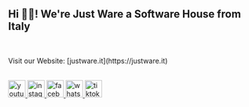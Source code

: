 <br clear="both">

<h2 align="left">Hi 👋🏻! We're Just Ware a Software House from Italy</h2>

<br clear="both">

<p align="left">Visit our Website: [justware.it](https://justware.it)</p>

<br clear="both">

<div align="left">
  <a href="https://www.youtube.com/@JustWareOfficial" target="_blank">
    <img src="https://img.shields.io/static/v1?message=Youtube&logo=youtube&label=&color=FF0000&logoColor=white&labelColor=&style=for-the-badge" height="35" alt="youtube logo"  />
  </a>
  <a href="https://www.instagram.com/justware.it/" target="_blank">
    <img src="https://img.shields.io/static/v1?message=Instagram&logo=instagram&label=&color=E4405F&logoColor=white&labelColor=&style=for-the-badge" height="35" alt="instagram logo"  />
  </a>
  <a href="https://www.facebook.com/justware.official" target="_blank">
    <img src="https://img.shields.io/static/v1?message=Facebook&logo=facebook&label=&color=1877F2&logoColor=white&labelColor=&style=for-the-badge" height="35" alt="facebook logo"  />
  </a>
  <a href="https://api.whatsapp.com/send?phone=393920150773" target="_blank">
    <img src="https://img.shields.io/static/v1?message=Whatsapp&logo=whatsapp&label=&color=25D366&logoColor=white&labelColor=&style=for-the-badge" height="35" alt="whatsapp logo"  />
  </a>
  <a href="https://www.tiktok.com/@justware.it" target="_blank">
    <img src="https://img.shields.io/static/v1?message=TikTok&logo=tiktok&label=&color=black&logoColor=white&labelColor=&style=for-the-badge" height="35" alt="tiktok logo"  />
  </a>
</div>

<br clear="both">
